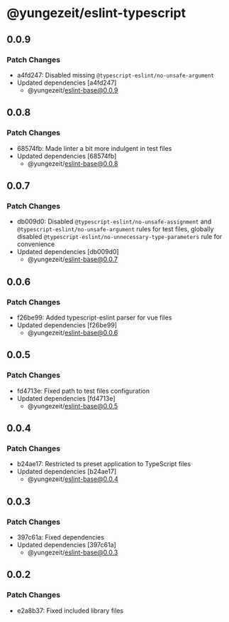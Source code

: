 # @yungezeit/eslint-typescript

## 0.0.9

### Patch Changes

- a4fd247: Disabled missing `@typescript-eslint/no-unsafe-argument`
- Updated dependencies [a4fd247]
  - @yungezeit/eslint-base@0.0.9

## 0.0.8

### Patch Changes

- 68574fb: Made linter a bit more indulgent in test files
- Updated dependencies [68574fb]
  - @yungezeit/eslint-base@0.0.8

## 0.0.7

### Patch Changes

- db009d0: Disabled `@typescript-eslint/no-unsafe-assignment` and `@typescript-eslint/no-unsafe-argument` rules for test files, globally disabled `@typescript-eslint/no-unnecessary-type-parameters` rule for convenience
- Updated dependencies [db009d0]
  - @yungezeit/eslint-base@0.0.7

## 0.0.6

### Patch Changes

- f26be99: Added typescript-eslint parser for vue files
- Updated dependencies [f26be99]
  - @yungezeit/eslint-base@0.0.6

## 0.0.5

### Patch Changes

- fd4713e: Fixed path to test files configuration
- Updated dependencies [fd4713e]
  - @yungezeit/eslint-base@0.0.5

## 0.0.4

### Patch Changes

- b24ae17: Restricted ts preset application to TypeScript files
- Updated dependencies [b24ae17]
  - @yungezeit/eslint-base@0.0.4

## 0.0.3

### Patch Changes

- 397c61a: Fixed dependencies
- Updated dependencies [397c61a]
  - @yungezeit/eslint-base@0.0.3

## 0.0.2

### Patch Changes

- e2a8b37: Fixed included library files
